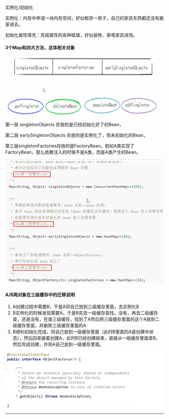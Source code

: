 实例化/初始化

实例化：内存中申请一块内存空间，好似租赁一房子，自己的家具东西都还没有搬家进去。

初始化属性填充：完成属性的各种赋值，好似装修、家电家具进场。

#### 3个Map和四大方法，总体相关对象

![三个Map和四大方法](images/三个Map和四大方法.jpg)

第一层 singletonObjects 存放的是已经初始化好了的Bean，

第二层 earlySingletonObjects 存放的是实例化了，但未初始化的Bean，

第三层singletonFactories存放的是FactoryBean。假如A类实现了FactoryBean，那么依赖注入的时候不是A类，而是A类产生的Bean。

![三个Map](images/三个Map.jpg)

#### A/B两对象在三级缓存中的迁移说明

1. A创建过程中需要B，于是A将自己放到三级缓存里面，去实例化B
2. B实例化的时候发现需要A，于是B先去一级缓存查找，没有，再去二级缓存查，还是没有，在查三级缓存，找到了A然后把三级缓存里面的这个A放到二级缓存里面，并删除三级缓存里面的A
3. B顺利初始化完成，将自己放到一级缓存里面（此时B里面的A是创建中状态），然后回来接着创建A，此时B已经创建结束，直接从一级缓存里面拿B，然后完成创建，并将A自己放到一级缓存里面。

![](images/ObjectFactory.jpg)













---------------------

